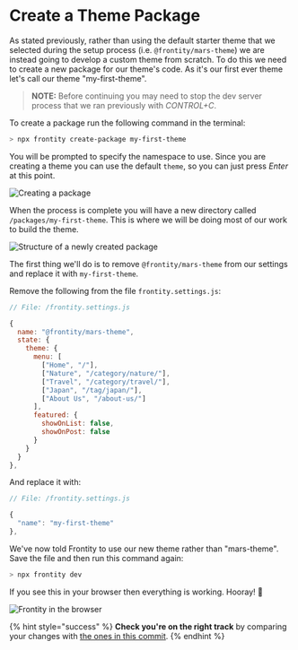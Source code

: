 # Create a Theme Package

As stated previously, rather than using the default starter theme that we selected during the setup process (i.e. `@frontity/mars-theme`) we are instead going to develop a custom theme from scratch. To do this we need to create a new package for our theme's code. As it's our first ever theme let's call our theme "my-first-theme".

> **NOTE:** Before continuing you may need to stop the dev server process that we ran previously with _CONTROL+C_.

To create a package run the following command in the terminal:

```bash
> npx frontity create-package my-first-theme
```

You will be prompted to specify the namespace to use. Since you are creating a theme you can use the default `theme`, so you can just press _Enter_ at this point.

<p>
  <img alt="Creating a package" src="../assets/part1img2.png">
</p>

When the process is complete you will have a new directory called `/packages/my-first-theme`. This is where we will be doing most of our work to build the theme.

<p>
  <img alt="Structure of a newly created package" src="../assets/part1img3.png">
</p>

The first thing we'll do is to remove `@frontity/mars-theme` from our settings and replace it with `my-first-theme`.

Remove the following from the file `frontity.settings.js`:

```js
// File: /frontity.settings.js

{
  name: "@frontity/mars-theme",
  state: {
    theme: {
      menu: [
        ["Home", "/"],
        ["Nature", "/category/nature/"],
        ["Travel", "/category/travel/"],
        ["Japan", "/tag/japan/"],
        ["About Us", "/about-us/"]
      ],
      featured: {
        showOnList: false,
        showOnPost: false
      }
    }
  }
},
```

And replace it with:

```js
// File: /frontity.settings.js

{
  "name": "my-first-theme"
},
```

We've now told Frontity to use our new theme rather than "mars-theme". Save the file and then run this command again:

```bash
> npx frontity dev
```

If you see this in your browser then everything is working. Hooray! 🙌

<p>
  <img alt="Frontity in the browser" src="../assets/part1img4.png">
</p>

{% hint style="success" %}
**Check you're on the right track** by comparing your changes with [the ones in this commit](https://github.com/frontity-demos/tutorial-hello-frontity/commit/7733a6c3d9886cf4a86397e8ba1a668fcd3cb928).
{% endhint %}
